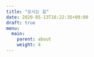 ```yaml
---
title: "오시는 길"
date: 2020-05-13T16:22:35+09:00
draft: true
menu:
  main:
    parent: about
    weight: 4
---
```


